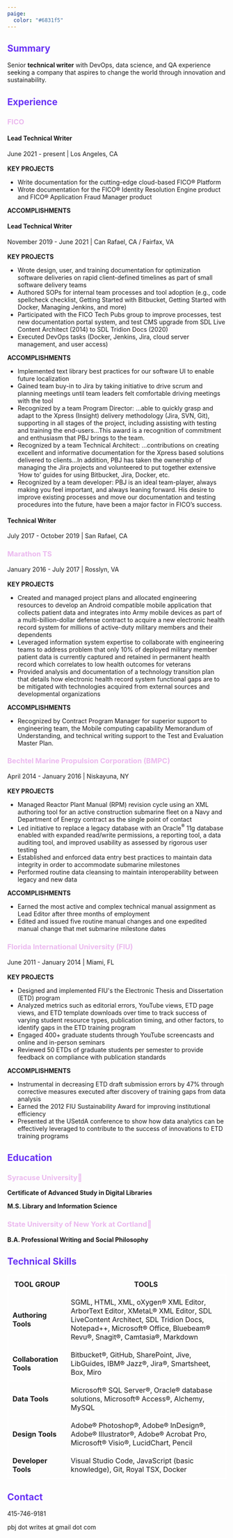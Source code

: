 ```yaml
---
paige:
  color: "#6831f5"
---
```

<html>
<head>
<style>
table, th, td {
  border: 1px solid white;
  border-collapse: collapse;
}
th, td {
  padding-top: 10px;
  padding-bottom: 10px;
  padding-left: 10px;
  padding-right: 10px;
}
</style>
</head>

## <font style="color:#6831f5">Summary</font>
Senior <b>technical writer</b> with DevOps, data science, and QA experience seeking a company that aspires to change the world through innovation and sustainability.

## <font style="color:#6831f5">Experience</font>

### <font style="color:#EBB9EF">FICO</font> 
#### <b>Lead Technical Writer</b>
June 2021 - present | Los Angeles, CA
<br>
<br>
<b>KEY PROJECTS</b>

- Write documentation for the cutting-edge cloud-based FICO® Platform
- Wrote documentation for the FICO® Identity Resolution Engine product and FICO® Application Fraud Manager product 

<b>ACCOMPLISHMENTS</b>

#### <b>Lead Technical Writer</b>
November 2019 - June 2021 | Can Rafael, CA / Fairfax, VA
<br>
<br>
<b>KEY PROJECTS</b>

- Wrote design, user, and training documentation for optimization software deliveries on rapid client-defined timelines as part of small software delivery teams
- Authored SOPs for internal team processes and tool adoption (e.g., code spellcheck checklist, Getting Started with Bitbucket, Getting Started with Docker, Managing Jenkins, and more)
- Participated with the FICO Tech Pubs group to improve processes, test new documentation portal system, and test CMS upgrade from SDL Live Content Architect (2014) to SDL Tridion Docs (2020)
- Executed DevOps tasks (Docker, Jenkins, Jira, cloud server management, and user access)

<b>ACCOMPLISHMENTS</b>

- Implemented text library best practices for our software UI to enable future localization
- Gained team buy-in to Jira by taking initiative to drive scrum and planning meetings until team leaders felt comfortable driving meetings with the tool
- Recognized by a team Program Director: …able to quickly grasp and adapt to the Xpress (Insight) delivery methodology (Jira, SVN, Git), supporting in all stages of the project, including assisting with testing and training the end-users…This award is a recognition of commitment and enthusiasm that PBJ brings to the team.
- Recognized by a team Technical Architect: …contributions on creating excellent and informative documentation for the Xpress based solutions delivered to clients…In addition, PBJ has taken the ownership of managing the Jira projects and volunteered to put together extensive ‘How to’ guides for using Bitbucket, Jira, Docker, etc.
- Recognized by a team developer: PBJ is an ideal team-player, always making you feel important, and always leaning forward. His desire to improve existing processes and move our documentation and testing procedures into the future, have been a major factor in FICO’s success.

#### <b>Technical Writer</b>
July 2017 - October 2019 | San Rafael, CA

### <font style="color:#EBB9EF">Marathon TS</font>
January 2016 - July 2017 | Rosslyn, VA
<br>
<br>
<b>KEY PROJECTS</b>

- Created and managed project plans and allocated engineering resources to develop an Android compatible mobile application that collects patient data and integrates into Army mobile devices as part of a multi-billion-dollar defense contract to acquire a new electronic health record system for millions of active-duty military members and their dependents
- Leveraged information system expertise to collaborate with engineering teams to address problem that only 10% of deployed military member patient data is currently captured and retained in permanent health record which correlates to low health outcomes for veterans
- Provided analysis and documentation of a technology transition plan that details how electronic health record system functional gaps are to be mitigated with technologies acquired from external sources and developmental organizations

<b>ACCOMPLISHMENTS</b>
- Recognized by Contract Program Manager for superior support to engineering team, the Mobile computing capability Memorandum of Understanding, and technical writing support to the Test and Evaluation Master Plan.

### <font style="color:#EBB9EF">Bechtel Marine Propulsion Corporation (BMPC)</font>
April 2014 - January 2016 | Niskayuna, NY
<br>
<br>
<b>KEY PROJECTS</b>

- Managed Reactor Plant Manual (RPM) revision cycle using an XML authoring tool for an active construction submarine fleet on a Navy and Department of Energy contract as the single point of contact
- Led initiative to replace a legacy database with an Oracle<sup>®</sup> 11g database enabled with expanded read/write permissions, a reporting tool, a data auditing tool, and improved usability as assessed by rigorous user testing
- Established and enforced data entry best practices to maintain data integrity in order to accommodate submarine milestones
- Performed routine data cleansing to maintain interoperability between legacy and new data

<b>ACCOMPLISHMENTS</b>

- Earned the most active and complex technical manual assignment as Lead Editor after three months of employment
- Edited and issued five routine manual changes and one expedited manual change that met submarine milestone dates

### <font style="color:#EBB9EF">Florida International University (FIU)</font>
June 2011 - January 2014 | Miami, FL
<br>
<br>
<b>KEY PROJECTS</b>

- Designed and implemented FIU's the Electronic Thesis and Dissertation (ETD) program
- Analyzed metrics such as editorial errors, YouTube views, ETD page views, and ETD template downloads over time to track success of varying student resource types, publication timing, and other factors, to identify gaps in the ETD training program
- Engaged 400+ graduate students through YouTube screencasts and online and in-person seminars
- Reviewed 50 ETDs of graduate students per semester to provide feedback on compliance with publication standards

<b>ACCOMPLISHMENTS</b>

- Instrumental in decreasing ETD draft submission errors by 47% through corrective measures executed after discovery of training gaps from data analysis
- Earned the 2012 FIU Sustainability Award for improving institutional efficiency
- Presented at the USetdA conference to show how data analytics can be effectively leveraged to contribute to the success of innovations to ETD training programs

## <font style="color:#6831f5">Education</font>
### <font style="color:#EBB9EF">Syracuse University🍊</font>
<p><b>Certificate of Advanced Study in Digital Libraries</b></p>
<p><b>M.S. Library and Information Science</b></p>

### <font style="color:#EBB9EF">State University of New York at Cortland🐲</font>
<p><b>B.A. Professional Writing and Social Philosophy</b></p>

## <font style="color:#6831f5">Technical Skills</font>

|<b>TOOL GROUP</b>|<b>TOOLS</b>|
|-|-|
|<b>Authoring Tools</b>  |SGML, HTML, XML, oXygen® XML Editor, ArborText Editor, XMetaL® XML Editor, SDL LiveContent Architect, SDL Tridion Docs, Notepad++, Microsoft® Office, Bluebeam® Revu®, Snagit®, Camtasia®, Markdown|
|<b>Collaboration Tools</b> |Bitbucket®, GitHub, SharePoint, Jive, LibGuides, IBM® Jazz®, Jira®, Smartsheet, Box, Miro|
|<b>Data Tools</b> |Microsoft® SQL Server®, Oracle® database solutions, Microsoft® Access®, Alchemy, MySQL|
|<b>Design Tools</b> |Adobe® Photoshop®, Adobe® InDesign®, Adobe® Illustrator®, Adobe® Acrobat Pro, Microsoft® Visio®, LucidChart, Pencil|
|<b>Developer Tools</b> |Visual Studio Code, JavaScript (basic knowledge), Git, Royal TSX, Docker|

## <font style="color:#6831f5">Contact</font>
415-746-9181

pbj dot writes at gmail dot com